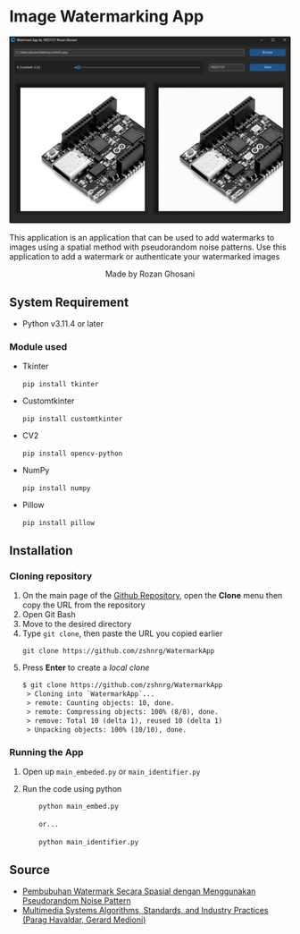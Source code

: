 # Image Watermarking App

![Header](data/doc/header.png "Header")

This application is an application that can be used to add watermarks to images using a spatial method with pseudorandom noise patterns. Use this application to add a watermark or authenticate your watermarked images

<center>
Made by Rozan Ghosani
</center>

## System Requirement

- Python v3.11.4 or later

### Module used

- Tkinter 
    
    ```pip install tkinter```
- Customtkinter 
    
    ```pip install customtkinter```
- CV2 
    
    ```pip install opencv-python```
- NumPy 

    ```pip install numpy```
- Pillow 

    ```pip install pillow```

## Installation

### Cloning repository

1. On the main page of the [Github Repository](https://github.com/zshnrg/WatermarkApp), open the **Clone** menu then copy the URL from the repository
2. Open Git Bash
3. Move to the desired directory
4. Type `git clone`, then paste the URL you copied earlier
    ```
    git clone https://github.com/zshnrg/WatermarkApp
5. Press **Enter** to create a *local clone*
   ```
   $ git clone https://github.com/zshnrg/WatermarkApp
    > Cloning into `WatermarkApp`...
    > remote: Counting objects: 10, done.
    > remote: Compressing objects: 100% (8/8), done.
    > remove: Total 10 (delta 1), reused 10 (delta 1)
    > Unpacking objects: 100% (10/10), done.
   ``` 

### Running the App
1. Open up `main_embeded.py` or `main_identifier.py`
2. Run the code using python

    ```
        python main_embed.py

        or...

        python main_identifier.py
    ```

## Source
- [Pembubuhan Watermark Secara Spasial dengan Menggunakan Pseudorandom Noise Pattern](https://drive.google.com/file/d/1kNfujCqYPkXNQz5SO3sUJzShTtmjKgeX/view?usp=sharing)
- [Multimedia Systems Algorithms, Standards, and Industry Practices (Parag Havaldar, Gerard Medioni)](https://drive.google.com/file/d/1H_mySyf3Idthuxw-aF5DZLTtkduxJ6V_/view)
